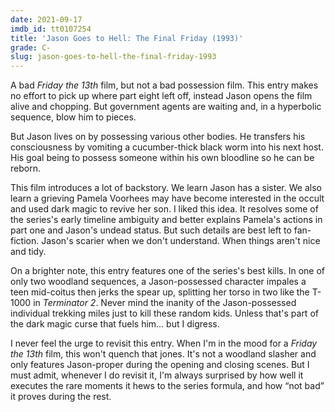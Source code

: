 ```yaml
---
date: 2021-09-17
imdb_id: tt0107254
title: 'Jason Goes to Hell: The Final Friday (1993)'
grade: C-
slug: jason-goes-to-hell-the-final-friday-1993
---
```


A bad _Friday the 13th_ film, but not a bad possession film. This entry makes no effort to pick up where <span data-imdb-id="tt0097388">part eight</span> left off, instead Jason opens the film alive and chopping. But government agents are waiting and, in a hyperbolic sequence, blow him to pieces.

<!-- end -->

But Jason lives on by possessing various other bodies. He transfers his consciousness by vomiting a cucumber-thick black worm into his next host. His goal being to possess someone within his own bloodline so he can be reborn.

This film introduces a lot of backstory. We learn Jason has a sister. We also learn a grieving Pamela Voorhees may have become interested in the occult and used dark magic to revive her son. I liked this idea. It resolves some of the series's early timeline ambiguity and better explains Pamela's actions in <span data-imdb-id="tt0080761">part one</span> and Jason's undead status. But such details are best left to fan-fiction. Jason's scarier when we don't understand. When things aren't nice and tidy.

On a brighter note, this entry features one of the series's best kills. In one of only two woodland sequences, a Jason-possessed character impales a teen mid-coitus then jerks the spear up, splitting her torso in two like the T-1000 in <span data-imdb-id="tt0103064">_Terminator 2_</span>. Never mind the inanity of the Jason-possessed individual trekking miles just to kill these random kids. Unless that's part of the dark magic curse that fuels him… but I digress.

I never feel the urge to revisit this entry. When I'm in the mood for a _Friday the 13th_ film, this won't quench that jones. It's not a woodland slasher and only features Jason-proper during the opening and closing scenes. But I must admit, whenever I do revisit it, I'm always surprised by how well it executes the rare moments it hews to the series formula, and how “not bad” it proves during the rest.